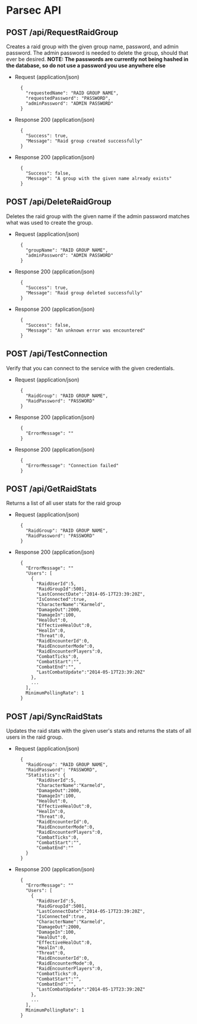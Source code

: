 # Parsec API

## POST /api/RequestRaidGroup
Creates a raid group with the given group name, password, and admin password. The
admin password is needed to delete the group, should that ever be desired. **NOTE:
The passwords are currently not being hashed in the database, so do not use a
password you use anywhere else**

+ Request (application/json)

        {
          "requestedName": "RAID GROUP NAME",
          "requestedPassword": "PASSWORD",
          "adminPassword": "ADMIN PASSWORD"
        }

+ Response 200 (application/json)

        {
          "Success": true,
          "Message": "Raid group created successfully"
        }

+ Response 200 (application/json)

        {
          "Success": false,
          "Message": "A group with the given name already exists"
        }

## POST /api/DeleteRaidGroup
Deletes the raid group with the given name if the admin password matches what was
used to create the group.

+ Request (application/json)

        {
          "groupName": "RAID GROUP NAME",
          "adminPassword": "ADMIN PASSWORD"
        }

+ Response 200 (application/json)

        {
          "Success": true,
          "Message": "Raid group deleted successfully"
        }

+ Response 200 (application/json)

        {
          "Success": false,
          "Message": "An unknown error was encountered"
        }

## POST /api/TestConnection
Verify that you can connect to the service with the given credentials.

+ Request (application/json)

        {
          "RaidGroup": "RAID GROUP NAME",
          "RaidPassword": "PASSWORD"
        }

+ Response 200 (application/json)

        {
          "ErrorMessage": ""
        }

+ Response 200 (application/json)

        {
          "ErrorMessage": "Connection failed"
        }

## POST /api/GetRaidStats
Returns a list of all user stats for the raid group

+ Request (application/json)

        {
          "RaidGroup": "RAID GROUP NAME",
          "RaidPassword": "PASSWORD"
        }

+ Response 200 (application/json)

        {
          "ErrorMessage": ""
          "Users": [
            {
              "RaidUserId":5,
              "RaidGroupId":5001,
              "LastConnectDate":"2014-05-17T23:39:20Z",
              "IsConnected":true,
              "CharacterName":"Karmeld",
              "DamageOut":2000,
              "DamageIn":100,
              "HealOut":0,
              "EffectiveHealOut":0,
              "HealIn":0,
              "Threat":0,
              "RaidEncounterId":0,
              "RaidEncounterMode":0,
              "RaidEncounterPlayers":0,
              "CombatTicks":0,
              "CombatStart":"",
              "CombatEnd":"",
              "LastCombatUpdate":"2014-05-17T23:39:20Z"
            },
            ...
          ],
          MinimumPollingRate": 1
        }

## POST /api/SyncRaidStats
Updates the raid stats with the given user's stats and returns the stats of all
users in the raid group.

+ Request (application/json)

        {
          "RaidGroup": "RAID GROUP NAME",
          "RaidPassword": "PASSWORD",
          "Statistics": {
              "RaidUserId":5,
              "CharacterName":"Karmeld",
              "DamageOut":2000,
              "DamageIn":100,
              "HealOut":0,
              "EffectiveHealOut":0,
              "HealIn":0,
              "Threat":0,
              "RaidEncounterId":0,
              "RaidEncounterMode":0,
              "RaidEncounterPlayers":0,
              "CombatTicks":0,
              "CombatStart":"",
              "CombatEnd":""
          }
        }

+ Response 200 (application/json)

        {
          "ErrorMessage": ""
          "Users": [
            {
              "RaidUserId":5,
              "RaidGroupId":5001,
              "LastConnectDate":"2014-05-17T23:39:20Z",
              "IsConnected":true,
              "CharacterName":"Karmeld",
              "DamageOut":2000,
              "DamageIn":100,
              "HealOut":0,
              "EffectiveHealOut":0,
              "HealIn":0,
              "Threat":0,
              "RaidEncounterId":0,
              "RaidEncounterMode":0,
              "RaidEncounterPlayers":0,
              "CombatTicks":0,
              "CombatStart":"",
              "CombatEnd":"",
              "LastCombatUpdate":"2014-05-17T23:39:20Z"
            },
            ...
          ],
          MinimumPollingRate": 1
        }